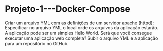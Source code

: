 # Projeto-1---Docker-Compose
Criar um arquivo YML com as definições de um servidor apache (httpd); Especificar no arquivo YML o local onde os arquivos da aplicação estarão. A aplicação pode ser um simples Hello World. Será que você consegue executar uma aplicação web completa? Subir o arquivo YML e a aplicação para um repositório no GitHub.
